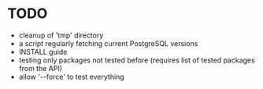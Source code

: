 # TODO

* cleanup of 'tmp' directory
* a script regularly fetching current PostgreSQL versions
* INSTALL guide
* testing only packages not tested before (requires list of tested packages from the API)
* allow '--force' to test everything